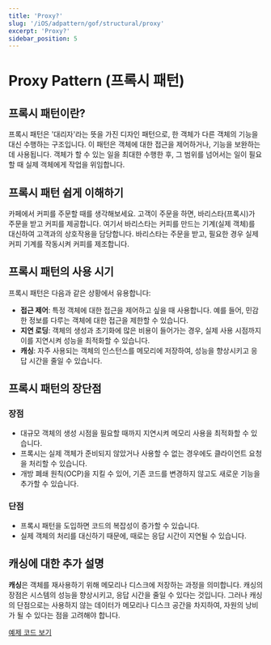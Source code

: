 ```yaml
---
title: 'Proxy?'
slug: '/iOS/adpattern/gof/structural/proxy'
excerpt: 'Proxy?'
sidebar_position: 5
---
```


# Proxy Pattern (프록시 패턴)

## 프록시 패턴이란?

프록시 패턴은 '대리자'라는 뜻을 가진 디자인 패턴으로, 한 객체가 다른 객체의 기능을 대신 수행하는 구조입니다. 이 패턴은 객체에 대한 접근을 제어하거나, 기능을 보완하는 데 사용됩니다. 객체가 할 수 있는 일을 최대한 수행한 후, 그 범위를 넘어서는 일이 필요할 때 실제 객체에게 작업을 위임합니다.

## 프록시 패턴 쉽게 이해하기

카페에서 커피를 주문할 때를 생각해보세요. 고객이 주문을 하면, 바리스타(프록시)가 주문을 받고 커피를 제공합니다. 여기서 바리스타는 커피를 만드는 기계(실제 객체)를 대신하여 고객과의 상호작용을 담당합니다. 바리스타는 주문을 받고, 필요한 경우 실제 커피 기계를 작동시켜 커피를 제조합니다.

## 프록시 패턴의 사용 시기

프록시 패턴은 다음과 같은 상황에서 유용합니다:

- **접근 제어**: 특정 객체에 대한 접근을 제어하고 싶을 때 사용합니다. 예를 들어, 민감한 정보를 다루는 객체에 대한 접근을 제한할 수 있습니다.
- **지연 로딩**: 객체의 생성과 초기화에 많은 비용이 들어가는 경우, 실제 사용 시점까지 이를 지연시켜 성능을 최적화할 수 있습니다.
- **캐싱**: 자주 사용되는 객체의 인스턴스를 메모리에 저장하여, 성능을 향상시키고 응답 시간을 줄일 수 있습니다.

## 프록시 패턴의 장단점

### 장점

- 대규모 객체의 생성 시점을 필요할 때까지 지연시켜 메모리 사용을 최적화할 수 있습니다.
- 프록시는 실제 객체가 준비되지 않았거나 사용할 수 없는 경우에도 클라이언트 요청을 처리할 수 있습니다.
- 개방 폐쇄 원칙(OCP)을 지킬 수 있어, 기존 코드를 변경하지 않고도 새로운 기능을 추가할 수 있습니다.

### 단점

- 프록시 패턴을 도입하면 코드의 복잡성이 증가할 수 있습니다.
- 실제 객체의 처리를 대신하기 때문에, 때로는 응답 시간이 지연될 수 있습니다.

## 캐싱에 대한 추가 설명

**캐싱**은 객체를 재사용하기 위해 메모리나 디스크에 저장하는 과정을 의미합니다. 캐싱의 장점은 시스템의 성능을 향상시키고, 응답 시간을 줄일 수 있다는 것입니다. 그러나 캐싱의 단점으로는 사용하지 않는 데이터가 메모리나 디스크 공간을 차지하여, 자원의 낭비가 될 수 있다는 점을 고려해야 합니다.

[예제 코드 보기](https://github.com/jjunhaa0211/ADPattern-Swift/tree/main/GoF-ProxyPattern)